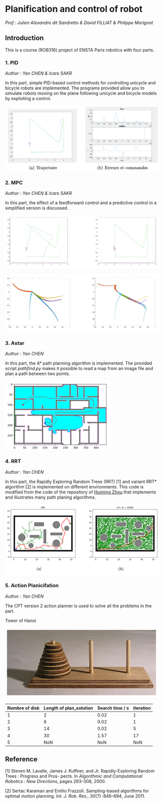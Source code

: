 # Planification and control of robot

*Prof : Julien Alexandre dit Sandretto & David FILLIAT & Philippe Morignot*

## Introduction

This is a course (ROB316) project of ENSTA Paris robotics with four parts. 

### 1. PID

*Author : Yan CHEN & Icare SAKR*

In this part, simple PID-based control methods for controlling unicycle and bicycle robots are implemented. The programs provided allow you to simulate robots moving on the plane following unicycle and bicycle models by exploiting a control.

<img src="README.assets/PID.png" alt="PID.png" style="zoom:50%;" />

### 2. MPC

*Author : Yan CHEN & Icare SAKR*

In this part, the effect of a feedforward control and a predictive control in a simplified version is discussed.

![anticipation](README.assets/anticipation.png)

![predictive_control](README.assets/predictive_control.png)

### 3. Astar

*Author : Yan CHEN*

In this part, the A* path planning algorithm is implemented. The provided script *pathfind.py* makes it possible to read a map from an image file and plan a path between two points.

<img src="README.assets/a_star.png" alt="a_star.png" style="zoom:50%;" />

### 4. RRT

*Author : Yan CHEN*

In this part, the Rapidly Exploring Random Trees (RRT) [1] and variant RRT* algorithm [2] is implemented on different environments. This code is modified from the code of the repository of [Huiming Zhou](https://github.com/zhm-real/PathPlanning) that implements and illustrates many path planing algorithms.

![RRT.png](README.assets/RRT.png)

### 5. Action Planicifation

*Author : Yan CHEN*

The CPT version 2 action planner is used to solve all the problems in the part. 

Tower of Hanoi

![Tower_of_Hanoi](README.assets/Tower_of_Hanoi.png)

| Nombre of disk | Length of plan_solution | Search time / s | iteration |
| -------------- | ----------------------- | --------------- | --------- |
| 1              | 2                       | 0.02            | 1         |
| 2              | 6                       | 0.02            | 1         |
| 3              | 14                      | 0.02            | 5         |
| 4              | 30                      | 1.57            | 17        |
| 5              | NoN                     | NoN             | NoN       |

## Reference

[1] Steven M. Lavalle, James J. Kuffner, and Jr. Rapidly-Exploring Random Trees : Progress and Pros- pects. In *Algorithmic and Computational Robotics : New Directions*, pages 293–308, 2000.

[2] Sertac Karaman and Emilio Frazzoli. Sampling-based algorithms for optimal motion planning. *Int. J. Rob. Res.*, 30(7) :846–894, June 2011.

